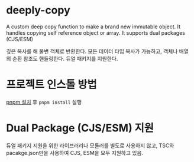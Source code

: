 # deeply-copy

A custom deep copy function to make a brand new immutable object. It handles copying self reference object or array. It supports dual packages (CJS/ESM)

깊은 복사를 해 불변 객체로 반환한다. 모든 데이터 타입 복사가 가능하고, 객체나 배열의 순환 참조도 핸들링한다. 듀얼 패키지를 지원한다.

# 프로젝트 인스톨 방법

[pnpm 설치](https://pnpm.io/installation) 후 `pnpm install` 실행

# Dual Package (CJS/ESM) 지원

듀얼 패키지 지원을 위한 라이브러리나 모듈러를 별도로 사용하지 않고, TSC와 pacakge.json만을 사용하여 CJS, ESM을 모두 지원하고 있음.
